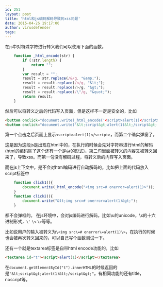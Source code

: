 ```yaml
---
id: 251
layout: post
title: 'html和js编码解码导致的xss问题'
date: 2015-04-26 19:17:00
author: virusdefender
tags: 
---
```


在js中对特殊字符进行转义我们可以使用下面的函数，
```js
    function _html_encode(str) {
        if (!str.length) {
            return "";
        }
        var result = "";
        result = str.replace(/&/g, "&amp;");
        result = result.replace(/</g, "&lt;");
        result = result.replace(/>/g, "&gt;");
        result = result.replace(/\"/g, "&quot;");
        return result;
    }
```
然后可以将转义之后的代码写入页面，但是这样不一定是安全的，比如
```html
<button onclick="document.write(_html_encode('<script>alert(1)</script>'))">click me 1</button>
<button onclick="document.write('&lt;script&gt;alert(1)&lt;/script&gt;')">click me 2</button>
```
第一个点击之后页面上显示`<script>alert(1)</script>`，而第二个确实弹窗了。

这是因为这段js是出现在html中的，在执行的时候会先对字符串进行html的解码(html的编码除了这个还有一个是`&#`的形式)，第二句里面被转义的内容又被转义回来了，导致xss。而第一句没有解码过程，将转义后的内容写入页面。

而在js上下文中，是不会对html编码进行自动解码的，比如把上面的代码放入script标签中
```javascript
    function click1(){
        document.write(_html_encode("<img src=# onerror=alert(1)>"));
    }
    function click2(){
        document.write("&lt;img src=# onerror=alert(1)&gt;");
    }
```
都不会弹框的。
在js环境中，会对js编码进行解码，比如\u的unicode，\x的十六进制形式，`\'` `\<` `\>`等等。

比如说用户的输入被转义为`\<img src\=# onerror\=alert(1)\>`，在执行的时候也会被再次转义回来的，可以自己写个函数测试一下。

还有一个就是textarea标签是自带html encode功能的，比如
```html
<textarea id="t"><script>alert(1)</script></textarea>
```
在`document.getElementById("t").innerHTML`的时候返回的是`"&lt;script&gt;alert(1)&lt;/script&gt;"`。有相同功能的还有title，noscript等。